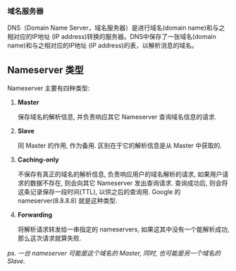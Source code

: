 ### 域名服务器

DNS（Domain Name Server，域名服务器）是进行域名(domain name)和与之相对应的IP地址 (IP address)转换的服务器。DNS中保存了一张域名(domain name)和与之相对应的IP地址 (IP address)的表，以解析消息的域名。

## Nameserver 类型

Nameserver 主要有四种类型:

1. **Master**

   保存域名的解析信息, 并负责响应其它 Nameserver 查询域名信息的请求.

2. **Slave**

   同 Master 的作用, 作为备用. 区别在于它的解析信息是从 Master 中获取的.

3. **Caching-only**

   不保存有真正的域名的解析信息, 负责响应用户的域名解析的请求, 如果用户请求的数据不存在, 则会向其它 Nameserver 发出查询请求. 查询成功后, 则会将这条记录保存一段时间(TTL), 以供之后的查询用. Google 的 nameserver(8.8.8.8) 就是这种类型.

4. **Forwarding**

   将解析请求转发给一串指定的 nameservers, 如果这其中没有一个能解析成功, 那么这次请求就算失败.

*ps. 一台 nameserver 可能是这个域名的 Master, 同时, 也可能是另一个域名的 Slave.*